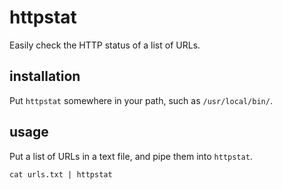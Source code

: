 # httpstat

Easily check the HTTP status of a list of URLs.

## installation

Put `httpstat` somewhere in your path, such as `/usr/local/bin/`.

## usage

Put a list of URLs in a text file, and pipe them into `httpstat`.

    cat urls.txt | httpstat
